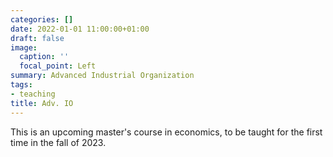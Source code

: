 ```yaml
---
categories: []
date: 2022-01-01 11:00:00+01:00
draft: false
image:
  caption: ''
  focal_point: Left
summary: Advanced Industrial Organization
tags:
- teaching
title: Adv. IO
---
```


This is an upcoming master's course in economics, to be taught for the first time in the fall of 2023.

